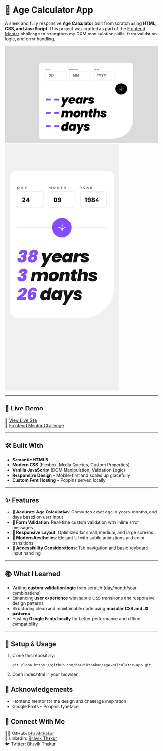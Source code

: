 # 🎂 Age Calculator App

A sleek and fully responsive **Age Calculator** built from scratch using **HTML, CSS, and JavaScript**. This project was crafted as part of the [Frontend Mentor](https://www.frontendmentor.io) challenge to strengthen my DOM manipulation skills, form validation logic, and error handling.

![Design Preview](./design/desktop-view.png)
![Design Preview](./design/mobile-view.jpg)

---

## 🚀 Live Demo

🔗 [View Live Site](https://bhavikthakur.github.io/age-calculator-app/)  
📁 [Frontend Mentor Challenge](https://www.frontendmentor.io/challenges/age-calculator-app-dF9DFFpj-Q)

---

## 🛠️ Built With

- **Semantic HTML5**
- **Modern CSS** (Flexbox, Media Queries, Custom Properties)
- **Vanilla JavaScript** (DOM Manipulation, Validation Logic)
- **Responsive Design** – Mobile-first and scales up gracefully
- **Custom Font Hosting** – Poppins served locally

---

## ✨ Features

- 📆 **Accurate Age Calculation**: Computes exact age in years, months, and days based on user input
- 🚫 **Form Validation**: Real-time custom validation with inline error messages
- 💅 **Responsive Layout**: Optimized for small, medium, and large screens
- 🎨 **Modern Aesthetics**: Elegant UI with subtle animations and color transitions
- 🧠 **Accessibility Considerations**: Tab navigation and basic keyboard input handling

---

## 📚 What I Learned

- Writing **custom validation logic** from scratch (day/month/year combinations)
- Enhancing **user experience** with subtle CSS transitions and responsive design patterns
- Structuring clean and maintainable code using **modular CSS and JS patterns**
- Hosting **Google Fonts locally** for better performance and offline compatibility

---
## 🔧 Setup & Usage  
1. Clone this repository:  
   ```bash
   git clone https://github.com/bhavikthakur/age-calculator-app.git  
2. Open index.html in your browser.


## 🤝 Acknowledgements
- Frontend Mentor for the design and challenge inspiration <br>
- Google Fonts – Poppins typeface
  
## 🤝 Connect With Me  
👨‍💻 GitHub: [bhavikthakur](https://github.com/bhavikthakur)  <br>
💼 LinkedIn: [Bhavik Thakur](https://www.linkedin.com/in/bhavik-thakur/)  <br>
🐦 Twitter: [Bhavik Thakur](https://x.com/BhavikkThakur)  <br>

